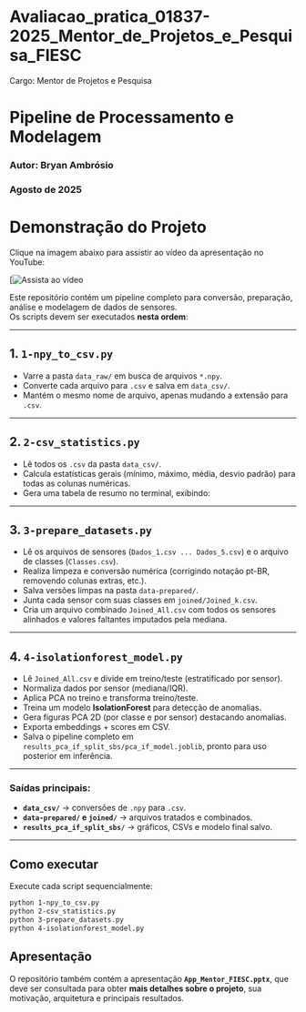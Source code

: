 # Avaliacao_pratica_01837-2025_Mentor_de_Projetos_e_Pesquisa_FIESC
Cargo: Mentor de Projetos e Pesquisa


# Pipeline de Processamento e Modelagem  
### Autor: Bryan Ambrósio  
### Agosto de 2025


# Demonstração do Projeto

Clique na imagem abaixo para assistir ao vídeo da apresentação no YouTube:

[![Assista ao vídeo](https://www.youtube.com/watch?v=3FwqcLI_4Ao)

Este repositório contém um pipeline completo para conversão, preparação, análise e modelagem de dados de sensores.  
Os scripts devem ser executados **nesta ordem**:  

---

## 1. `1-npy_to_csv.py`  
- Varre a pasta `data_raw/` em busca de arquivos `*.npy`.  
- Converte cada arquivo para `.csv` e salva em `data_csv/`.  
- Mantém o mesmo nome de arquivo, apenas mudando a extensão para `.csv`.  

---

## 2. `2-csv_statistics.py`  
- Lê todos os `.csv` da pasta `data_csv/`.  
- Calcula estatísticas gerais (mínimo, máximo, média, desvio padrão) para todas as colunas numéricas.  
- Gera uma tabela de resumo no terminal, exibindo:  


---

## 3. `3-prepare_datasets.py`  
- Lê os arquivos de sensores (`Dados_1.csv ... Dados_5.csv`) e o arquivo de classes (`Classes.csv`).  
- Realiza limpeza e conversão numérica (corrigindo notação pt-BR, removendo colunas extras, etc.).  
- Salva versões limpas na pasta `data-prepared/`.  
- Junta cada sensor com suas classes em `joined/Joined_k.csv`.  
- Cria um arquivo combinado `Joined_All.csv` com todos os sensores alinhados e valores faltantes imputados pela mediana.  

---

## 4. `4-isolationforest_model.py`  
- Lê `Joined_All.csv` e divide em treino/teste (estratificado por sensor).  
- Normaliza dados por sensor (mediana/IQR).  
- Aplica PCA no treino e transforma treino/teste.  
- Treina um modelo **IsolationForest** para detecção de anomalias.  
- Gera figuras PCA 2D (por classe e por sensor) destacando anomalias.  
- Exporta embeddings + scores em CSV.  
- Salva o pipeline completo em `results_pca_if_split_sbs/pca_if_model.joblib`, pronto para uso posterior em inferência.  

---

### Saídas principais:
- **`data_csv/`** → conversões de `.npy` para `.csv`.  
- **`data-prepared/` e `joined/`** → arquivos tratados e combinados.  
- **`results_pca_if_split_sbs/`** → gráficos, CSVs e modelo final salvo.  

---

## Como executar
Execute cada script sequencialmente:  

```bash
python 1-npy_to_csv.py
python 2-csv_statistics.py
python 3-prepare_datasets.py
python 4-isolationforest_model.py
```

## Apresentação  

O repositório também contém a apresentação **`App_Mentor_FIESC.pptx`**, que deve ser consultada para obter **mais detalhes sobre o projeto**, sua motivação, arquitetura e principais resultados.  
